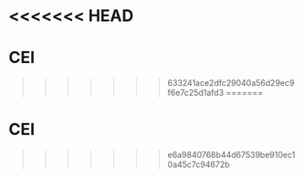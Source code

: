 <<<<<<< HEAD
=======
# CEI
 
>>>>>>> 633241ace2dfc29040a56d29ec9f6e7c25d1afd3
=======
# CEI
 
>>>>>>> e6a9840768b44d67539be910ec10a45c7c94672b
